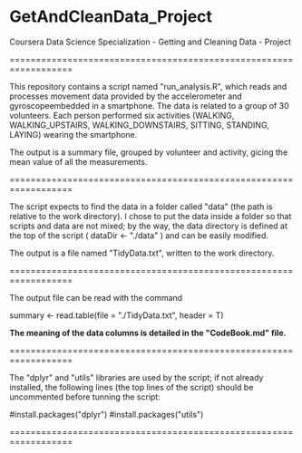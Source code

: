 # GetAndCleanData_Project

Coursera Data Science Specialization - Getting and Cleaning Data - Project

==================================================================

This repository contains a script named "run_analysis.R", which reads and processes movement data provided by the accelerometer and gyroscopeembedded in a smartphone.
The data is related to a group of 30 volunteers. Each person performed six activities (WALKING, WALKING_UPSTAIRS, WALKING_DOWNSTAIRS, SITTING, STANDING, LAYING) wearing the smartphone. 

The output is a summary file, grouped by volunteer and activity, gicing the mean value of all the measurements.

==================================================================

The script expects to find the data in a folder called "data" (the path is relative to the work directory).
I chose to put the data inside a folder so that scripts and data are not mixed; by the way, the data directory is defined at the top of the script ( dataDir <- "./data" ) and can be easily modified.

The output is a file named "TidyData.txt", written to the work directory.

==================================================================

The output file can be read with the command 

summary <- read.table(file = "./TidyData.txt", header = T)

**The meaning of the data columns is detailed in the "CodeBook.md" file.**

==================================================================

The "dplyr" and "utils" libraries are used by the script; if not already installed, the following lines (the top lines of the script) should be uncommented before tunning the script:

#install.packages("dplyr")
#install.packages("utils")

==================================================================
